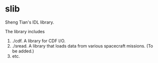 # slib
Sheng Tian's IDL library.

The library includes
1. ./cdf. A library for CDF I/O.
2. ./sread. A library that loads data from various spacecraft missions. (To be added.)
3. etc.

